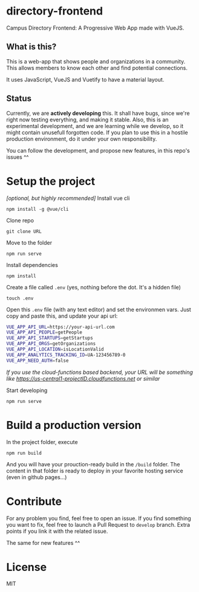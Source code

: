# directory-frontend
Campus Directory Frontend: A Progressive Web App made with VueJS.

## What is this?
This is a web-app that shows people and organizations in a community. This allows members to know each other and find potential connections.

It uses JavaScript, VueJS and Vuetify to have a material layout.

## Status
Currently, we are **actively developing** this. It shall have bugs, since we're right now testing everything, and making it stable. Also, this is an experimental development, and we are learning while we develop, so it might contain unusefull forgotten code. If you plan to use this in a hostile production environment, do it under your own responsibility.

You can follow the development, and propose new features, in this repo's issues ^^

# Setup the project
*[optional, but highly recommended]* Install vue cli
```
npm install -g @vue/cli
```
Clone repo
```
git clone URL
```
Move to the folder
```
npm run serve
```
Install dependencies
```
npm install
```
Create a file called `.env` (yes, nothing before the dot. It's a hidden file)
```
touch .env
```
Open this `.env` file (with any text editor) and set the environmen vars. Just copy and paste this, and update your api url:
```bash
VUE_APP_API_URL=https://your-api-url.com
VUE_APP_API_PEOPLE=getPeople
VUE_APP_API_STARTUPS=getStartups
VUE_APP_API_ORGS=getOrganizations
VUE_APP_API_LOCATION=isLocationValid
VUE_APP_ANALYTICS_TRACKING_ID=UA-123456789-0
VUE_APP_NEED_AUTH=false
```
*If you use the cloud-functions based backend, your URL will be something like https://us-central1-projectID.cloudfunctions.net or similar*

Start developing
```
npm run serve
```

# Build a production version
In the project folder, execute
```
npm run build
```
And you will have your prouction-ready build in the `/build` folder. The content in that folder is ready to deploy in your favorite hosting service (even in github pages...)

# Contribute
For any problem you find, feel free to open an issue. If you find something you want to fix, feel free to launch a Pull Request to `develop` branch. Extra points if you link it with the related issue.

The same for new features ^^

# License
MIT
